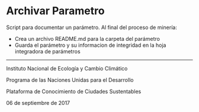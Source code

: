 # Archivar Parametro

Script para documentar un parámetro. Al final del proceso de minería:

* Crea un archivo README.md para la carpeta del parámetro
* Guarda el parámetro y su informacion de integridad en la hoja integradora de parámetros

----------

Instituto Nacional de Ecología y Cambio Climático

Programa de las Naciones Unidas para el Desarrollo

Plataforma de Conocimiento de Ciudades Sustentables

06 de septiembre de 2017

